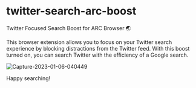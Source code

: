 # twitter-search-arc-boost
Twitter Focused Search Boost for ARC Browser 🌏

This browser extension allows you to focus on your Twitter search experience by blocking distractions from the Twitter feed. With this boost turned on, you can search Twitter with the efficiency of a Google search.

![Capture-2023-01-06-040449](https://user-images.githubusercontent.com/112565334/210893862-eb872808-ea4c-4674-a60c-69a5ce356f9e.png)

Happy searching!

